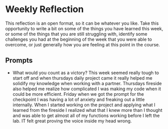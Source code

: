 # Weekly Reflection
This reflection is an open format, so it can be whatever you like. Take this opportunity to write a bit on some of the things you have learned this week, or some of the things that you are still struggling with, identify some challenges you had at the beginning of the week that you were able to overcome, or just generally how you are feeling at this point in the course.

## Prompts
- What would you count as a victory?
    This week seemed really tough to start off and when thursdays daily project came it really helped me solidify my knowledge when working with a partner. Thursdays fireside also helped me realize how complicated I was making my code when it could be more efficient. Friday when we got the prompt for the checkpoint I was having a lot of anxiety and freaking out a little internally. When I started working on the project and applying what I learned from the fireside I  realized what that I knew more than I thought and was able to get almost all of my functions working before I left the lab. IT felt great proving the voice inside my head wrong.